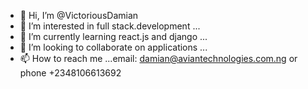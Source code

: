 - 👋 Hi, I’m @VictoriousDamian
- 👀 I’m interested in full stack.development ...
- 🌱 I’m currently learning react.js and django ...
- 💞️ I’m looking to collaborate on applications  ...
- 📫 How to reach me ...email: damian@aviantechnologies.com.ng or phone +2348106613692

<!---
VictoriousDamian/VictoriousDamian is a ✨ special ✨ repository because its `README.md` (this file) appears on your GitHub profile.
You can click the Preview link to take a look at your changes.
--->
